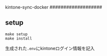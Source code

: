 kintone-sync-docker
###################

## setup

```
make setup
make install
```

生成された`.env`にkintoneログイン情報を記入

